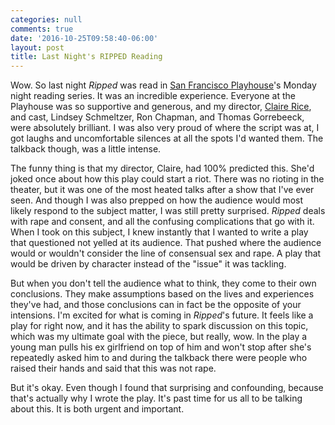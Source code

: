 ```yaml
---
categories: null
comments: true
date: '2016-10-25T09:58:40-06:00'
layout: post
title: Last Night's RIPPED Reading
---
```


Wow. So last night *Ripped* was read in [San Francisco Playhouse](http://sfplayhouse.org/sfph/)'s Monday night reading series. It was an incredible experience. Everyone at the Playhouse was so supportive and generous, and my director, [Claire Rice](http://claireannrice.blogspot.com/), and cast, Lindsey Schmeltzer, Ron Chapman, and Thomas Gorrebeeck, were absolutely brilliant. I was also very proud of where the script was at, I got laughs and uncomfortable silences at all the spots I'd wanted them. The talkback though, was a little intense.

The funny thing is that my director, Claire, had 100% predicted this. She'd joked once about how this play could start a riot. There was no rioting in the theater, but it was one of the most heated talks after a show that I've ever seen. And though I was also prepped on how the audience would most likely respond to the subject matter, I was still pretty surprised. *Ripped* deals with rape and consent, and all the confusing complications that go with it. When I took on this subject, I knew instantly that I wanted to write a play that questioned not yelled at its audience. That pushed where the audience would or wouldn't consider the line of consensual sex and rape. A play that would be driven by character instead of the "issue" it was tackling. 

But when you don't tell the audience what to think, they come to their own conclusions. They make assumptions based on the lives and experiences they've had, and those conclusions can in fact be the opposite of your intensions. I'm excited for what is coming in *Ripped*'s future. It feels like a play for right now, and it has the ability to spark discussion on this topic, which was my ultimate goal with the piece, but really, wow. In the play a young man pulls his ex girlfriend on top of him and won't stop after she's repeatedly asked him to and during the talkback there were people who raised their hands and said that this was not rape. 

But it's okay. Even though I found that surprising and confounding, because that's actually why I wrote the play. It's past time for us all to be talking about this. It is both urgent and important.